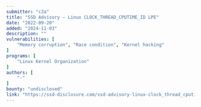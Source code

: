 ```yaml
---
submitter: "c2a"
title: "SSD Advisory – Linux CLOCK_THREAD_CPUTIME_ID LPE"
date: "2022-09-20"
added: "2024-11-03"
description: ""
vulnerabilities: [
    "Memory corruption", "Race condition", "Kernel hacking"
]
programs: [
    "Linux Kernel Organization"
]
authors: [
    "-"
]
bounty: "undisclosed"
link: "https://ssd-disclosure.com/ssd-advisory-linux-clock_thread_cputime_id-lpe/"
---
```




